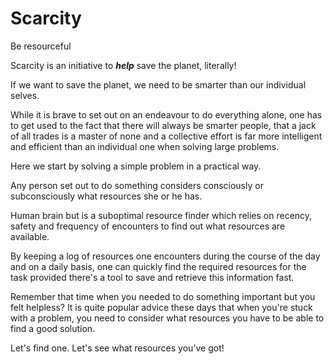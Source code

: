 # Scarcity
Be resourceful

Scarcity is an initiative to ***help*** save the planet, literally!

If we want to save the planet, we need to be smarter than our individual selves. 

While it is brave to set out on an endeavour to do everything alone, one has to get used to the fact that there will always be smarter people, that a jack of all trades is a master of none and a collective effort is far more intelligent and efficient than an individual one when solving large problems. 

Here we start by solving a simple problem in a practical way. 

Any person set out to do something considers consciously or subconsciously what resources she or he has. 

Human brain but is a suboptimal resource finder which relies on recency, safety and frequency of encounters to find out what resources are available.
 
By keeping a log of resources one encounters during the course of the day and on a daily basis, one can quickly find the required resources for the task provided there's a tool to save and retrieve this information fast.

Remember that time when you needed to do something important but you felt helpless? It is quite popular advice these days that when you're stuck with a problem, you need to consider what resources you have to be able to find a good solution.

Let's find one. Let's see what resources you've got!

